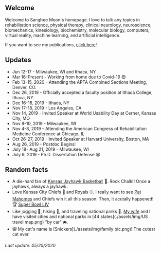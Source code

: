 ## Welcome

Welcome to Sanghee Moon's homepage. I love to talk any topics in rehabilitation science, physical therapy, clinical neurology, neuroscience, biomechanics, kinesiology, biochemistry, molecular biology, computers, virtual reality, machine learning, and artificial intelligence.

If you want to see my publications, [click here](./posts/publications/publications.md)!

## Updates

* Jun 12-17 - Milwaukee, WI and Ithaca, NY
* Mar 16-Present - Working from home due to Covid-19 :fearful:
* Feb 13-15, 2020 - Attending the APTA Combined Sections Meeting, Denver, CO.
* Dec 26, 2019 - Officially accepted a faculty position at Ithaca College, Ithaca, NY.
* Dec 16-18, 2019 - Ithaca, NY
* Nov 17-18, 2019 - Los Angeles, CA
* Nov 14, 2019 - Invited Speaker at World Usability Day at Cerner, Kansas City, MO
* Nov 8-10, 2019 - Milwaukee, WI
* Nov 4-8, 2019 - Attending the American Congress of Rehabilitation Medicine Conference at Chicago, IL
* Oct 26-27, 2019 - Invited Speaker at Harvard University, Boston, MA
* Aug 26, 2019 - Postdoc Begins!
* July 18- Aug 21, 2019 - Milwaukee, WI
* July 9, 2019 - Ph.D. Dissertation Defense :sunglasses:

## Random facts

* A die-hard fan of [Kansas Jayhawk Basketball](https://en.wikipedia.org/wiki/Kansas_Jayhawks_men%27s_basketball) :basketball:. Rock Chalk!! Once a jayhawk, always a jayhawk.
* Love Kansas City Chiefs :football: and Royals :baseball:. I really want to see [Pat Mahomes](https://en.wikipedia.org/wiki/Patrick_Mahomes) and Chiefs win it all this season. Then, it acutally happened! :trophy: [Super Bowl LIV](https://en.wikipedia.org/wiki/Super_Bowl_LIV)
* Like jogging :running:, hiking :mount_fuji:, and traveling national parks :evergreen_tree:. [My wife](https://hyunjung1031.github.io/) and I have visited cities and national parks in [44 states](./assets/img/US travel map.png) "by car" :oncoming_automobile:.
* :smile_cat: My cat's name is [Snickers](./assets/img/family pic.png)! The cutest cat ever.

###### Last update: 05/25/2020
